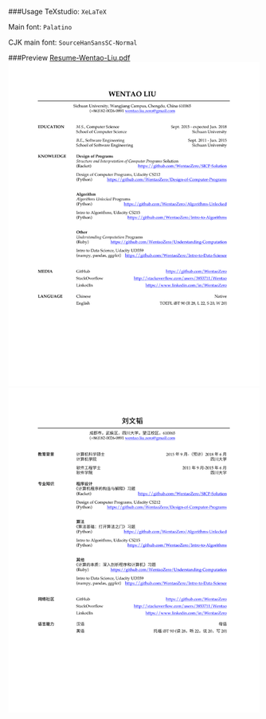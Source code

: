 ###Usage
TeXstudio: `XeLaTeX`

Main font: `Palatino`

CJK main font: `SourceHanSansSC-Normal`

###Preview
[Resume-Wentao-Liu.pdf](https://github.com/WentaoZero/Resume/blob/master/Resume-Wentao-Liu.pdf)
![Preview-EN](Preview-EN.png)
![Preview-CN](Preview-CN.png)